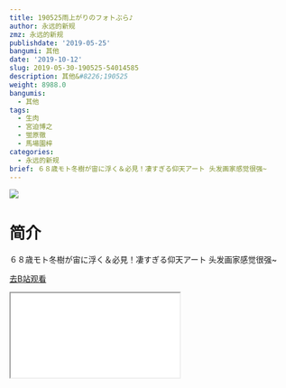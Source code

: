 ```yaml
---
title: 190525雨上がりのフォトぶら♪
author: 永远的新规
zmz: 永远的新规
publishdate: '2019-05-25'
bangumi: 其他
date: '2019-10-12'
slug: 2019-05-30-190525-54014585
description: 其他&#8226;190525
weight: 8988.0
bangumis:
  - 其他
tags:
  - 生肉
  - 宮迫博之
  - 蛍原徹
  - 馬場園梓
categories:
  - 永远的新规
brief: ６８歳モト冬樹が宙に浮く＆必見！凄すぎる仰天アート 头发画家感觉很强~
---
```

![](https://raw.githubusercontent.com/tcgriffith/owaraisite/master/static/tmpimg/b863f3a2a88be30603c538a91bedbaf5f58dabff.jpg.480.jpg)
# 简介  
６８歳モト冬樹が宙に浮く＆必見！凄すぎる仰天アート
头发画家感觉很强~  

[去B站观看](https://www.bilibili.com/video/av54014585/)
<div class ="resp-container"><iframe class="testiframe" src="//player.bilibili.com/player.html?aid=54014585"", scrolling="no", allowfullscreen="true" > </iframe></div> 
